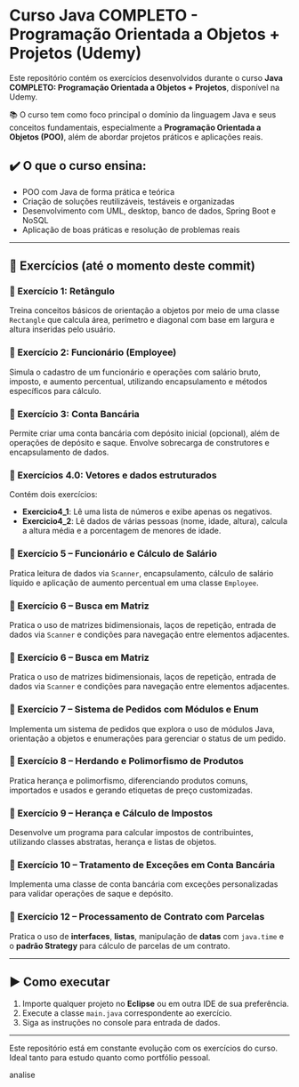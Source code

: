 # Curso Java COMPLETO - Programação Orientada a Objetos + Projetos (Udemy)

Este repositório contém os exercícios desenvolvidos durante o curso **Java COMPLETO: Programação Orientada a Objetos + Projetos**, disponível na Udemy.

📚 O curso tem como foco principal o domínio da linguagem Java e seus conceitos fundamentais, especialmente a **Programação Orientada a Objetos (POO)**, além de abordar projetos práticos e aplicações reais.

## ✔️ O que o curso ensina:

- POO com Java de forma prática e teórica
- Criação de soluções reutilizáveis, testáveis e organizadas
- Desenvolvimento com UML, desktop, banco de dados, Spring Boot e NoSQL
- Aplicação de boas práticas e resolução de problemas reais

---

## 📁 Exercícios (até o momento deste commit)

### 🔹 Exercício 1: Retângulo

Treina conceitos básicos de orientação a objetos por meio de uma classe `Rectangle` que calcula área, perímetro e diagonal com base em largura e altura inseridas pelo usuário.

### 🔹 Exercício 2: Funcionário (Employee)

Simula o cadastro de um funcionário e operações com salário bruto, imposto, e aumento percentual, utilizando encapsulamento e métodos específicos para cálculo.

### 🔹 Exercício 3: Conta Bancária

Permite criar uma conta bancária com depósito inicial (opcional), além de operações de depósito e saque. Envolve sobrecarga de construtores e encapsulamento de dados.

### 🔹 Exercícios 4.0: Vetores e dados estruturados

Contém dois exercícios:

- **Exercicio4\_1**: Lê uma lista de números e exibe apenas os negativos.
- **Exercicio4\_2**: Lê dados de várias pessoas (nome, idade, altura), calcula a altura média e a porcentagem de menores de idade.

### 🔹 Exercício 5 – Funcionário e Cálculo de Salário

Pratica leitura de dados via `Scanner`, encapsulamento, cálculo de salário líquido e aplicação de aumento percentual em uma classe `Employee`.

### 🔹 Exercício 6 – Busca em Matriz

Pratica o uso de matrizes bidimensionais, laços de repetição, entrada de dados via `Scanner` e condições para navegação entre elementos adjacentes.

### 🔹 Exercício 6 – Busca em Matriz

Pratica o uso de matrizes bidimensionais, laços de repetição, entrada de dados via `Scanner` e condições para navegação entre elementos adjacentes.

### 🔹 Exercício 7 – Sistema de Pedidos com Módulos e Enum

Implementa um sistema de pedidos que explora o uso de módulos Java, orientação a objetos e enumerações para gerenciar o status de um pedido.

### 🔹 Exercício 8 – Herdando e Polimorfismo de Produtos

Pratica herança e polimorfismo, diferenciando produtos comuns, importados e usados e gerando etiquetas de preço customizadas.

### 🔹 Exercício 9 – Herança e Cálculo de Impostos

Desenvolve um programa para calcular impostos de contribuintes, utilizando classes abstratas, herança e listas de objetos.

### 🔹 Exercício 10 – Tratamento de Exceções em Conta Bancária
Implementa uma classe de conta bancária com exceções personalizadas para validar operações de saque e depósito.

### 🔹 Exercício 12 – Processamento de Contrato com Parcelas
Pratica o uso de **interfaces**, **listas**, manipulação de **datas** com `java.time` e o **padrão Strategy** para cálculo de parcelas de um contrato.

---

## ▶️ Como executar

1. Importe qualquer projeto no **Eclipse** ou em outra IDE de sua preferência.
2. Execute a classe `main.java` correspondente ao exercício.
3. Siga as instruções no console para entrada de dados.

---

Este repositório está em constante evolução com os exercícios do curso. Ideal tanto para estudo quanto como portfólio pessoal.

analise

